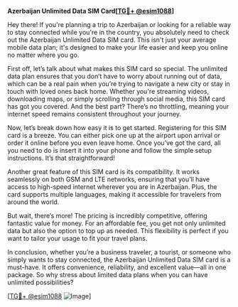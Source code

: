 **Azerbaijan Unlimited Data SIM Card[[TG💪+ @esim1088](https://t.me/s/esim1088)]**

Hey there! If you're planning a trip to Azerbaijan or looking for a reliable way to stay connected while you're in the country, you absolutely need to check out the Azerbaijan Unlimited Data SIM card. This isn't just your average mobile data plan; it's designed to make your life easier and keep you online no matter where you go.

First off, let’s talk about what makes this SIM card so special. The unlimited data plan ensures that you don’t have to worry about running out of data, which can be a real pain when you’re trying to navigate a new city or stay in touch with loved ones back home. Whether you're streaming videos, downloading maps, or simply scrolling through social media, this SIM card has got you covered. And the best part? There’s no throttling, meaning your internet speed remains consistent throughout your journey.

Now, let’s break down how easy it is to get started. Registering for this SIM card is a breeze. You can either pick one up at the airport upon arrival or order it online before you even leave home. Once you’ve got the card, all you need to do is insert it into your phone and follow the simple setup instructions. It’s that straightforward! 

Another great feature of this SIM card is its compatibility. It works seamlessly on both GSM and LTE networks, ensuring that you’ll have access to high-speed internet wherever you are in Azerbaijan. Plus, the card supports multiple languages, making it accessible for travelers from around the world.

But wait, there’s more! The pricing is incredibly competitive, offering fantastic value for money. For an affordable fee, you get not only unlimited data but also the option to top up as needed. This flexibility is perfect if you want to tailor your usage to fit your travel plans.

In conclusion, whether you’re a business traveler, a tourist, or someone who simply wants to stay connected, the Azerbaijan Unlimited Data SIM card is a must-have. It offers convenience, reliability, and excellent value—all in one package. So why stress about limited data plans when you can have unlimited possibilities?

[[TG💪+ @esim1088](https://t.me/s/esim1088) ![Image](https://i.postimg.cc/Y0z9fWf4/image.png)]